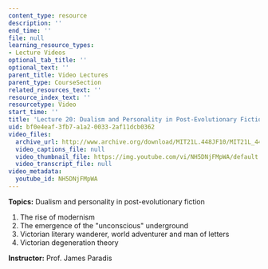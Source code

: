```yaml
---
content_type: resource
description: ''
end_time: ''
file: null
learning_resource_types:
- Lecture Videos
optional_tab_title: ''
optional_text: ''
parent_title: Video Lectures
parent_type: CourseSection
related_resources_text: ''
resource_index_text: ''
resourcetype: Video
start_time: ''
title: 'Lecture 20: Dualism and Personality in Post-Evolutionary Fiction'
uid: bf0e4eaf-3fb7-a1a2-0033-2af11dcb0362
video_files:
  archive_url: http://www.archive.org/download/MIT21L.448JF10/MIT21L_448JF10_lec20_300k.mp4
  video_captions_file: null
  video_thumbnail_file: https://img.youtube.com/vi/NH5DNjFMpWA/default.jpg
  video_transcript_file: null
video_metadata:
  youtube_id: NH5DNjFMpWA
---
```


**Topics:** Dualism and personality in post-evolutionary fiction

1.  The rise of modernism
2.  The emergence of the "unconscious" underground
3.  Victorian literary wanderer, world adventurer and man of letters
4.  Victorian degeneration theory

**Instructor:** Prof. James Paradis